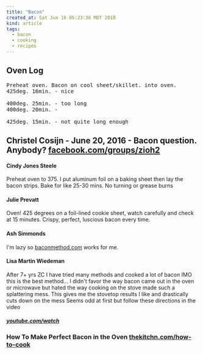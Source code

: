 ```yaml
---
title: "Bacon"
created_at: Sat Jun 16 05:23:36 MDT 2018
kind: article
tags:
  - bacon
  - cooking
  - recipes
---
```


<h2>Oven Log</h2>

<pre>
Preheat oven. Bacon on cool sheet/skillet. into oven.
425deg. 16min. - nice

400deg. 25min. - too long
400deg. 20min. - 

425deg. 15min. - not quite long enough
</pre>

<h2>
  Christel Cosijn - June 20, 2016 - Bacon question. Anybody? 
  <a href="https://www.facebook.com/groups/zioh2/permalink/1103421156366782/" target="_blank">facebook.com/groups/zioh2</a>
</h2>

<h4>Cindy Jones Steele</h4>

Preheat oven to 375. I put aluminum foil on a baking sheet then lay the bacon strips. Bake for like 25-30 mins. No turning or grease burns

<h4>Julie Prevatt</h4>

Oven! 425 degrees on a foil-lined cookie sheet, watch carefully and check at 15 minutes. Crispy, perfect, luscious bacon every time.

<h4>Ash Simmonds</h4>

I'm lazy so
<a href="http://baconmethod.com/" target="_blank">baconmethod.com</a>
works for me.

<h4>Lisa Martin Wiedeman</h4>

After 7+ yrs ZC I have tried many methods and cooked a lot of bacon
IMO this is the best method...  I didn't favor the way bacon came out
in the oven or microwave but hated the way cooking on the stove made
such a splattering mess. This gives me the stovetop results I like and
drastically cuts down on the mess Seems odd at first but follow these
directions in the video

<h5>
  <a href="https://www.youtube.com/watch?v=2guC4Badq2s&feature=youtu.be" target="_blank">youtube.com/watch</a>
</h5>

<h3>
  How To Make Perfect Bacon in the Oven
  <a href="https://www.thekitchn.com/how-to-cook-perfect-bacon-in-the-oven-cooking-lessons-from-the-kitchn-107970" target="_blank">thekitchn.com/how-to-cook</a>
</h3>

<h3>
<a href="" target="_blank"></a>
</h3>

<h3>
<a href="" target="_blank"></a>
</h3>

<h3>
<a href="" target="_blank"></a>
</h3>

<h3>
<a href="" target="_blank"></a>
</h3>

<!--
html boilerplate fragments
<a href="" target="_blank"></a>
<a name=""></a>
<img src="" width="400px">
<ul>
  <li></li>
  <li><a href="" target="_blank"></a></li>
</ul>
<pre>
</pre>
<p style="margin-bottom: 2em;"></p>
<hr style="border: 0; height: 3px; background: #333; background-image: linear-gradient(to right, #ccc, #333, #ccc);">
<pre><code>
</code></pre>
<math xmlns='http://www.w3.org/1998/Math/MathML' display='block'>
</math>
-->
